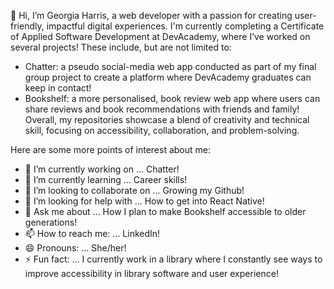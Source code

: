 👋 Hi, I’m Georgia Harris, a web developer with a passion for creating user-friendly, impactful digital experiences. 
I'm currently completing a Certificate of Applied Software Development at DevAcademy, where I’ve worked on several projects!
These include, but are not limited to:
  - Chatter: a pseudo social-media web app conducted as part of my final group project to create a platform where DevAcademy graduates can keep in contact!
  - Bookshelf: a more personalised, book review web app where users can share reviews and book recommendations with friends and family!
Overall, my repositories showcase a blend of creativity and technical skill, focusing on accessibility, collaboration, and problem-solving.

Here are some more points of interest about me:

- 🔭 I’m currently working on ... Chatter!
- 🌱 I’m currently learning ... Career skills!
- 👯 I’m looking to collaborate on ... Growing my Github!
- 🤔 I’m looking for help with ... How to get into React Native!
- 💬 Ask me about ... How I plan to make Bookshelf accessible to older generations!
- 📫 How to reach me: ... LinkedIn!
- 😄 Pronouns: ... She/her!
- ⚡ Fun fact: ... I currently work in a library where I constantly see ways to improve accessibility in library software and user experience!
